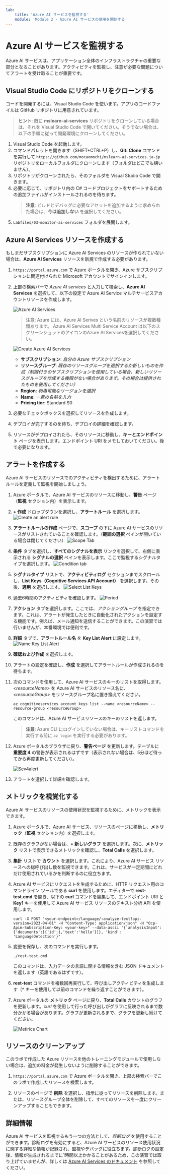```yaml
---
lab:
    title: 'Azure AI サービスを監視する'
    module: 'Module 2 - Azure AI サービスの使用を開始する'
---
```


# Azure AI サービスを監視する

Azure AI サービスは、アプリケーション全体のインフラストラクチャの重要な部分となることがあります。アクティビティを監視し、注意が必要な問題についてアラートを受け取ることが重要です。

## Visual Studio Code にリポジトリをクローンする

コードを開発するには、Visual Studio Code を使います。アプリのコードファイルは GitHub リポジトリに用意されています。

> **ヒント**: 既に **mslearn-ai-services** リポジトリをクローンしている場合は、それを Visual Studio Code で開いてください。そうでない場合は、以下の手順に従って開発環境にクローンしてください。

1. Visual Studio Code を起動します。
2. コマンドパレットを開きます（SHIFT+CTRL+P）し、**Git: Clone** コマンドを実行して `https://github.com/mocaomochi/mslearn-ai-services.ja-jp` リポジトリをローカルフォルダにクローンします（フォルダはどこでも構いません）。
3. リポジトリがクローンされたら、そのフォルダを Visual Studio Code で開きます。
4. 必要に応じて、リポジトリ内の C# コードプロジェクトをサポートするための追加ファイルがインストールされるのを待ちます。
    > **注意**: ビルドとデバッグに必要なアセットを追加するように求められた場合は、**今は追加しない** を選択してください。
5. `Labfiles/03-monitor-ai-services` フォルダを展開します。

## Azure AI Services リソースを作成する

もしまだサブスクリプションに Azure AI Services のリソースが作られていない場合は、**Azure AI Services** リソースを新規で作成する必要があります。

1. `https://portal.azure.com` で Azure ポータルを開き、Azure サブスクリプションに関連付けられた Microsoft アカウントでサインインします。
2. 上部の検索バーで *Azure AI services* と入力して検索し、**Azure AI Services** を選択して、以下の設定で Azure AI Service マルチサービスアカウントリソースを作成します。

    ![Azure AI Services](./img/azure-ai-services-multi-account-resource.png)

    > 注意: Azure には、Azure AI Serives という名前のリソースが複数種類あります。 Azure AI Services Multi Service Account は以下のスクリーンショットのアイコンのAzure AI Servicesを選択してください。

    ![Create Azure AI Services](./img/create-azure-ai-services.png)

    - **サブスクリプション**: *自分の Azure サブスクリプション*
    - **リソースグループ**: *既存のリソースグループを選択するか新しいものを作成（制限付きのサブスクリプションを使用している場合、新しいリソースグループを作成する権限がない場合があります。その場合は提供されたものを使用してください）*
    - **Region**: *利用可能なリージョンを選択*
    - **Name**: *一意の名前を入力*
    - **Pricing tier**: Standard S0
3. 必要なチェックボックスを選択してリソースを作成します。
4. デプロイが完了するのを待ち、デプロイの詳細を確認します。
5. リソースがデプロイされたら、そのリソースに移動し、**キーとエンドポイント** ページを表示します。エンドポイント URI をメモしておいてください。後で必要になります。

## アラートを作成する
Azure AI サービスのリソースでのアクティビティを検出するために、アラートルールを定義して監視を開始しましょう。

1. Azure ポータルで、Azure AI サービスのリソースに移動し、**警告** ページ（**監視** セクション内）を表示します。
2. **+ 作成** ドロップダウンを選択し、**アラートルール** を選択します。
   ![Create an alert rule](./img/create_alert_rule.png)
3. **アラートルールの作成** ページで、**スコープ** の下に Azure AI サービスのリソースがリストされていることを確認します。（**範囲の選択** ペインが開いている場合は閉じてください）
   ![Scope Tab](./img/scope_in_alert_rule.png)
4. **条件** タブを選択し、**すべてのシグナルを表示** リンクを選択して、右側に表示される **シグナルの選択** ペインを表示します。ここで監視するシグナルタイプを選択します。
   ![Condition tab](./img/condition_in_alert_rule.png)
5. **シグナルタイプ** リストで、**アクティビティログ** セクションまでスクロールし、**List Keys（Cognitive Services API Account）** を選択します。その後、**適用** を選択します。
   ![Select List Keys](./img/Select_ListKeys.png)
6. 過去6時間のアクティビティを確認します。
   ![Period](./img/graph_period_in_condition.png)
7. **アクション** タブを選択します。ここでは、*アクショングループ* を指定できます。これは、アラートが発生したときに自動化されたアクションを設定する機能です。例えば、メール通知を送信することができます。この演習では行いませんが、本番環境では便利です。
8. **詳細** タブで、**アラートルール名** を **Key List Alert** に設定します。
   ![Name Key List Alert](./img/name_alert_rule.png)
9.  **確認および作成** を選択します。
10. アラートの設定を確認し、**作成** を選択してアラートルールが作成されるのを待ちます。
11. 次のコマンドを使用して、Azure AI サービスのキーのリストを取得します。*&lt;resourceName&gt;* を Azure AI サービスのリソース名に、*&lt;resourceGroup&gt;* をリソースグループ名に置き換えてください。

    ```
    az cognitiveservices account keys list --name <resourceName> --resource-group <resourceGroup>
    ```

    このコマンドは、Azure AI サービスリソースのキーのリストを返します。

    > **注意**: Azure CLI にログインしていない場合は、キーリストコマンドを実行する前に `az login` を実行する必要があります。

12. Azure ポータルのブラウザに戻り、**警告ページ** を更新します。テーブルに **重要度 4** の警告が表示されるはずです（表示されない場合は、5分ほど待ってから再度更新してください）。

    ![Sev4alert](./img/sev4alert.png)

13. アラートを選択して詳細を確認します。

## メトリックを視覚化する

Azure AI サービスのリソースの使用状況を監視するために、メトリックを表示できます。

1. Azure ポータルで、Azure AI サービス、リソースのページに移動し、**メトリック**（**監視** セクション内）を選択します。
2. 既存のグラフがない場合は、**+ 新しいグラフ** を選択します。次に、**メトリック** リストで表示できるメトリックを確認し、**Total Calls** を選択します。
3. **集計** リストで **カウント** を選択します。これにより、Azure AI サービス リソースへの総呼び出し数を監視できます。これは、サービスが一定期間にどれだけ使用されているかを判断するのに役立ちます。
   

4. Azure AI サービスにリクエストを生成するために、HTTP リクエスト用のコマンドライン ツールである **curl** を使用します。エディターで **rest-test.cmd** を開き、以下の **curl** コマンドを編集して、エンドポイント URI と **Key1** キーを使用して Azure AI サービス リソースのテキスト分析 API を使用します。

    ```
    curl -X POST "<your-endpoint>/language/:analyze-text?api-version=2023-04-01" -H "Content-Type: application/json" -H "Ocp-Apim-Subscription-Key: <your-key>" --data-ascii "{'analysisInput':{'documents':[{'id':1,'text':'hello'}]}, 'kind': 'LanguageDetection'}"
    ```

5. 変更を保存し、次のコマンドを実行します。

    ```
    ./rest-test.cmd
    ```

    このコマンドは、入力データの言語に関する情報を含む JSON ドキュメントを返します（英語であるはずです）。

6. **rest-test** コマンドを複数回再実行して、呼び出しアクティビティを生成します（**^** キーを使用して以前のコマンドを繰り返すことができます）。
7. Azure ポータルの **メトリック** ページに戻り、**Total Calls** カウントのグラフを更新します。*curl* を使用して行った呼び出しがグラフに反映されるまで数分かかる場合があります。グラフが更新されるまで、グラフを更新し続けてください。

    ![Metirics Chart](./img/metric.png)

## リソースのクリーンアップ

このラボで作成した Azure リソースを他のトレーニングモジュールで使用しない場合は、追加の料金が発生しないように削除することができます。

1. `https://portal.azure.com` で Azure ポータルを開き、上部の検索バーでこのラボで作成したリソースを検索します。

2. リソースのページで **削除** を選択し、指示に従ってリソースを削除します。または、リソースグループ全体を削除して、すべてのリソースを一度にクリーンアップすることもできます。

## 詳細情報
Azure AI サービスを監視するもう一つの方法として、*診断ログ* を使用することができます。診断ログを有効にすると、Azure AI サービスのリソース使用状況に関する詳細な情報が記録され、監視やデバッグに役立ちます。診断ログの設定後、情報が生成されるまでに1時間以上かかることがあるため、この演習では取り上げていませんが、詳しくは [Azure AI Services のドキュメント](https://docs.microsoft.com/azure/ai-services/diagnostic-logging) を参照してください。
